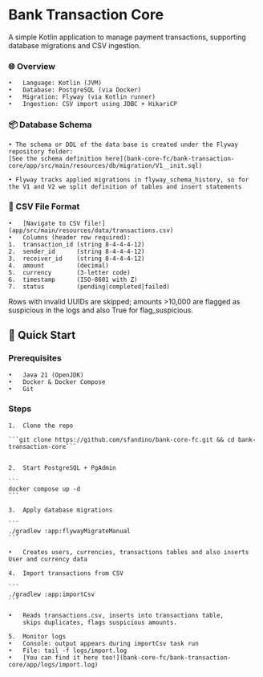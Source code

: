 # Bank Transaction Core

A simple Kotlin application to manage payment transactions, supporting database migrations and CSV ingestion.

### 🌐 Overview
	•	Language: Kotlin (JVM)
	•	Database: PostgreSQL (via Docker)
	•	Migration: Flyway (via Kotlin runner)
	•	Ingestion: CSV import using JDBC + HikariCP

### 📦 Database Schema
	• The schema or DDL of the data base is created under the Flyway repository folder:	
    [See the schema definition here](bank-core-fc/bank-transaction-core/app/src/main/resources/db/migration/V1__init.sql)
    
    • Flyway tracks applied migrations in flyway_schema_history, so for the V1 and V2 we split definition of tables and insert statements

### 📄 CSV File Format
	•	[Navigate to CSV file!] (app/src/main/resources/data/transactions.csv) 
	•	Columns (header row required):
	1.	transaction_id (string 8-4-4-4-12)
	2.	sender_id      (string 8-4-4-4-12)
	3.	receiver_id    (string 8-4-4-4-12)
	4.	amount         (decimal)
	5.	currency       (3-letter code)
	6.	timestamp      (ISO-8601 with Z)
	7.	status         (pending|completed|failed)

Rows with invalid UUIDs are skipped; amounts >10,000 are flagged as suspicious in the logs and also True for flag_suspicious.

## 🚀 Quick Start

### Prerequisites
	•	Java 21 (OpenJDK)
	•	Docker & Docker Compose
	•	Git

### Steps
	1.	Clone the repo

	```git clone https://github.com/sfandino/bank-core-fc.git && cd bank-transaction-core```


	2.	Start PostgreSQL + PgAdmin

	```
	docker compose up -d	
	```

	3.	Apply database migrations

	```
	./gradlew :app:flywayMigrateManual
	```

	•	Creates users, currencies, transactions tables and also inserts User and currency data

	4.	Import transactions from CSV

	```
	./gradlew :app:importCsv
	```

	•	Reads transactions.csv, inserts into transactions table,
		skips duplicates, flags suspicious amounts.

	5.	Monitor logs
	•	Console: output appears during importCsv task run
	•	File: tail -f logs/import.log
	•	[You can find it here too!](bank-core-fc/bank-transaction-core/app/logs/import.log)
